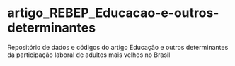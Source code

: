 # artigo_REBEP_Educacao-e-outros-determinantes
Repositório de dados e códigos do artigo Educação e outros determinantes da participação laboral de adultos mais velhos no Brasil
